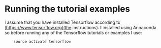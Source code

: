 # Running the tutorial examples

I assume that you have installed Tensorflow according to [https://www.tensorflow.org](the instructions). I installed using Annaconda so before running any of the Tensorflow tutorials or examples I use:

        source activate tensorflow


